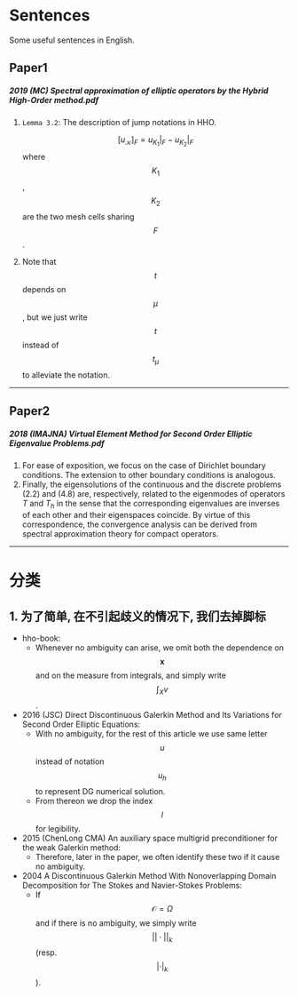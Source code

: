 # Sentences

Some useful sentences in English.

## Paper1

##### 2019 (MC) Spectral approximation of elliptic operators by the Hybrid High-Order method.pdf

1. `Lemma 3.2`: The description of jump notations in HHO.

    $$[u_{\mathcal{K}}]_F= u_{K_1}|_F - u_{K_2}|_F$$ where $$K_1$$,  $$K_2$$ are the two mesh cells sharing $$F$$.

2. Note that $$t$$ depends on $$\mu$$, but we just write $$t$$ instead of $$t_{\mu}$$ to alleviate the notation.



---

## Paper2

##### 2018 (IMAJNA) Virtual Element Method for Second Order Elliptic Eigenvalue Problems.pdf

1. For ease of exposition, we focus on the case of Dirichlet boundary conditions. The extension to other boundary conditions is analogous.
2. Finally, the eigensolutions of the continuous and the discrete problems $(2.2)$ and $(4.8)$ are, respectively, related to the eigenmodes of operators $T$ and $T_h$ in the sense that the corresponding eigenvalues are inverses of each other and their eigenspaces coincide. By virtue of this correspondence, the convergence analysis can be derived from spectral approximation theory for compact operators.



---

# 分类

## 1. 为了简单, 在不引起歧义的情况下, 我们去掉脚标

- hho-book:
  - Whenever no ambiguity can arise, we omit both the dependence on $$\pmb x$$ and on the measure from integrals, and simply write $$\int_X v$$.
- 2016 (JSC) Direct Discontinuous Galerkin Method and Its Variations for Second Order Elliptic Equations: 
  - With no ambiguity, for the rest of this article we use same letter $$u$$ instead of notation $$u_h$$ to represent DG numerical solution.
  - From thereon we drop the index $$l$$ for legibility.
- 2015 (ChenLong CMA) An auxiliary space multigrid preconditioner for the weak Galerkin method:
  - Therefore, later in the paper, we often identify these two if it cause no ambiguity.
- 2004 A Discontinuous Galerkin Method With Nonoverlapping Domain Decomposition for The Stokes and Navier-Stokes Problems:
  - If $$\mathcal O = \Omega$$ and if there is no ambiguity, we simply write $$||\cdot||_k$$ (resp. $$|\cdot|_k$$).



